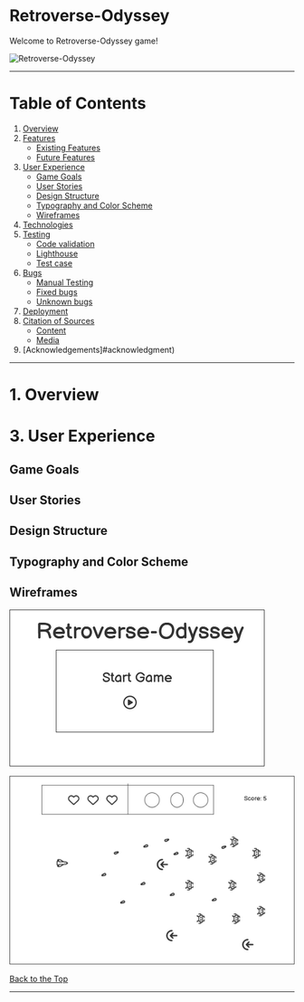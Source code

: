 # Retroverse-Odyssey

Welcome to Retroverse-Odyssey game!


 ![Retroverse-Odyssey](./READMEimages/imiresponsive-image.png)     


 ***                                    


# Table of Contents

1. [Overview](#overview)
2. [Features](#features)
   + [Existing Features](#existing-feature)  
   + [Future Features]() 
3. [User Experience](#user-experience)
   + [Game Goals](#game-goals)  
   + [User Stories](#user-stories) 
   + [Design Structure](#design-structure) 
   + [Typography and Color Scheme](#typography-and-color-scheme) 
   + [Wireframes](#wireframes) 
4. [Technologies](#technologies) 
5. [Testing](#testing) 
   + [Code validation]()
   + [Lighthouse]()
   + [Test case]()
6. [Bugs](#bugs)
   + [Manual Testing]()
   + [Fixed bugs]()
   + [Unknown bugs]()
7. [Deployment](#deployment) 
8. [Citation of Sources](#citation-of-sources) 
   + [Content]()
   + [Media]()
9. [Acknowledgements]#acknowledgment) 

***
# 1. Overview






# 3. User Experience

## Game Goals




## User Stories


## Design Structure



## Typography and Color Scheme




## Wireframes


![Start Game](READMEimages/start-game.png)


![Game Stage](READMEimages/game-stage.png)




[Back to the Top](#contents)


------